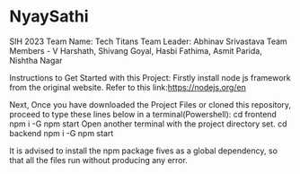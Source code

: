 # NyaySathi
SIH 2023 
Team Name: Tech Titans
Team Leader: Abhinav Srivastava
Team Members - V Harshath, Shivang Goyal, Hasbi Fathima, Asmit Parida, Nishtha Nagar

Instructions to Get Started with this Project:
Firstly install node js framework from the original website. Refer to this link:https://nodejs.org/en

Next, Once you have downloaded the Project Files or cloned this repository, proceed to type these lines below in a terminal(Powershell):
cd frontend
npm i -G
npm start
Open another terminal with the project directory set. 
cd backend
npm i -G
npm start

It is advised to install the npm package fives as a global dependency, so that all the files run without producing any error.
